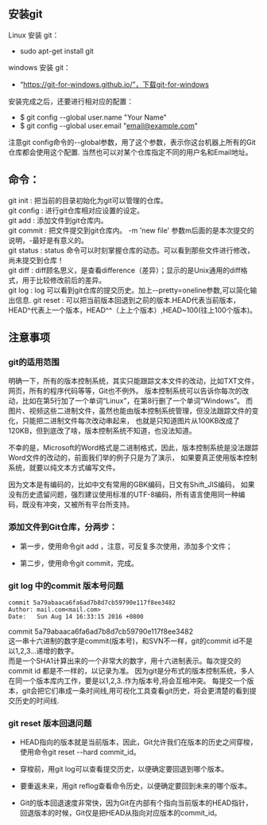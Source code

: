 ## 安装git
Linux 安装 git：  

* sudo apt-get install git

windows 安装 git：  

* “https://git-for-windows.github.io/”，下载git-for-windows

安装完成之后，还要进行相对应的配置：  
* $ git config --global user.name "Your Name"
* $ git config --global user.email "email@example.com"

注意git config命令的--global参数，用了这个参数，表示你这台机器上所有的Git仓库都会使用这个配置.
当然也可以对某个仓库指定不同的用户名和Email地址。


## 命令：
git init : 把当前的目录初始化为git可以管理的仓库。  
git config : 进行git仓库相对应设置的设定。  
git add : 添加文件到git仓库内。  
git commit : 把文件提交到git仓库内。 -m 'new file'  参数m后面的是本次提交的说明，-最好是有意义的。  
git status : status 命令可以时刻掌握仓库的动态。可以看到那些文件进行修改，尚未提交到仓库！  
git diff : diff顾名思义，是查看difference（差异）；显示的是Unix通用的diff格式，用于比较修改前后的差异。  
git log : log 可以看到git仓库的提交历史。加上--pretty=oneline参数,可以简化输出信息.
git reset : 可以把当前版本回退到之前的版本.HEAD代表当前版本，HEAD^代表上一个版本，HEAD^^（上上个版本）,HEAD~100(往上100个版本)。




注意事项
---
### git的适用范围
明确一下，所有的版本控制系统，其实只能跟踪文本文件的改动，比如TXT文件，网页，所有的程序代码等等，Git也不例外。
版本控制系统可以告诉你每次的改动，比如在第5行加了一个单词“Linux”，在第8行删了一个单词“Windows”。
而图片、视频这些二进制文件，虽然也能由版本控制系统管理，但没法跟踪文件的变化，只能把二进制文件每次改动串起来，
也就是只知道图片从100KB改成了120KB，但到底改了啥，版本控制系统不知道，也没法知道。

不幸的是，Microsoft的Word格式是二进制格式，因此，版本控制系统是没法跟踪Word文件的改动的，前面我们举的例子只是为了演示，
如果要真正使用版本控制系统，就要以纯文本方式编写文件。

因为文本是有编码的，比如中文有常用的GBK编码，日文有Shift_JIS编码，
如果没有历史遗留问题，强烈建议使用标准的UTF-8编码，所有语言使用同一种编码，既没有冲突，又被所有平台所支持。


### 添加文件到Git仓库，分两步：

* 第一步，使用命令git add <file>，注意，可反复多次使用，添加多个文件；

* 第二步，使用命令git commit，完成。


### git log 中的commit 版本号问题

```
commit 5a79abaaca6fa6ad7b8d7cb59790e117f8ee3482  
Author: mail.com<mail.com>  
Date:   Sun Aug 14 16:33:15 2016 +0800
```

commit 5a79abaaca6fa6ad7b8d7cb59790e117f8ee3482  
这一串十六进制的数字是commit(版本号)，和SVN不一样，git的commit id不是以1,2,3...递增的数字。  
而是一个SHA1计算出来的一个非常大的数字，用十六进制表示。每次提交的commit id 都是不一样的，以记录为准。
因为git是分布式的版本控制系统，多人在同一个版本库内工作，要是以1,2,3..作为版本号,将会互相冲突。 
每提交一个版本，git会把它们串成一条时间线,用可视化工具查看git历史，将会更清楚的看到提交历史的时间线.


### git reset 版本回退问题
* HEAD指向的版本就是当前版本，因此，Git允许我们在版本的历史之间穿梭，使用命令git reset --hard commit_id。

* 穿梭前，用git log可以查看提交历史，以便确定要回退到哪个版本。

* 要重返未来，用git reflog查看命令历史，以便确定要回到未来的哪个版本。

* Git的版本回退速度非常快，因为Git在内部有个指向当前版本的HEAD指针，回退版本的时候，Git仅是把HEAD从指向对应版本的commit_id。


